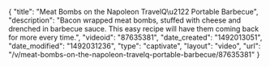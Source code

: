 {
    "title": "Meat Bombs on the Napoleon TravelQ\u2122 Portable Barbecue",
    "description": "Bacon wrapped meat bombs, stuffed with cheese and drenched in barbecue sauce. This easy recipe will have them coming back for more every time.",
    "videoid": "87635381",
    "date_created": "1492013051",
    "date_modified": "1492031236",
    "type": "captivate",
    "layout": "video",
    "url": "\/v\/meat-bombs-on-the-napoleon-travelq-portable-barbecue\/87635381"
}